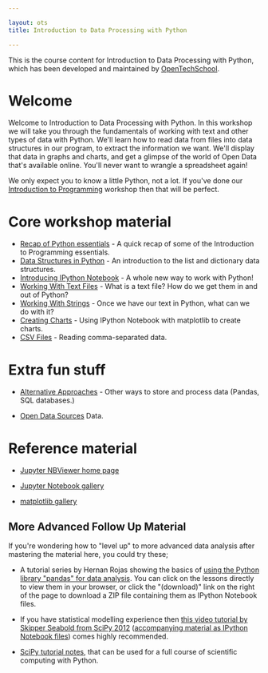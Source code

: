 ```yaml
---

layout: ots
title: Introduction to Data Processing with Python

---
```


This is the course content for Introduction to Data Processing with
Python, which has been developed and maintained by
[OpenTechSchool](http://www.opentechschool.org).

# Welcome

Welcome to Introduction to Data Processing with Python. In this workshop we will take you through the fundamentals of working with text and other types of data with Python. We'll learn how to read data from files into data structures in our program, to extract the information we want. We'll display that data in graphs and charts, and get a glimpse of the world of Open Data that's available online. You'll never want to wrangle a spreadsheet again!

We only expect you to know a little Python, not a lot. If you've done our
[Introduction to Programming](http://opentechschool.github.com/python-beginners/en/index.html)
workshop then that will be perfect.

# Core workshop material

* [Recap of Python essentials](core/recap.html) - A quick recap of some of the Introduction to Programming essentials.
* [Data Structures in Python](core/data.html) - An introduction to the list and dictionary data structures.
* [Introducing IPython Notebook](core/notebook.html) - A whole new way to work with Python!
* [Working With Text Files](core/text-files.html) - What is a text file? How do we get them in and out of Python?
* [Working With Strings](core/strings.html) - Once we have our text in Python, what can we do with it?
* [Creating Charts](core/charts.html) - Using IPython Notebook with matplotlib to create charts.
* [CSV Files](core/csv.html) - Reading comma-separated data.

# Extra fun stuff

* [Alternative Approaches](extras/alternatives.html) - Other ways to store and process data (Pandas, SQL databases.)

* [Open Data Sources](extras/opendata.html) Data.

# Reference material

* [Jupyter NBViewer home page](https://nbviewer.jupyter.org/)

*  [Jupyter Notebook gallery](https://github.com/jupyter/jupyter/wiki/A-gallery-of-interesting-Jupyter-Notebooks)

* [matplotlib gallery](http://matplotlib.org/gallery.html)

## More Advanced Follow Up Material

If you're wondering how to "level up" to more advanced data analysis after mastering the material here, you could try these;

* A tutorial series by Hernan Rojas showing the basics of [using the Python library "pandas" for data analysis](https://bitbucket.org/hrojas/learn-pandas). You can click on the lessons directly to view them in your browser, or click the "(download)" link on the right of the page to download a ZIP file containing them as IPython Notebook files.

* If you have statistical modelling experience then [this video tutorial by Skipper Seabold from SciPy 2012](http://pyvideo.org/video/1200/statsmodels) ([accompanying material as IPython Notebook files](https://github.com/jseabold/tutorial)) comes highly recommended.

* [SciPy tutorial notes](http://scipy-lectures.github.io/), that can be used for a full course of scientific computing with Python.

